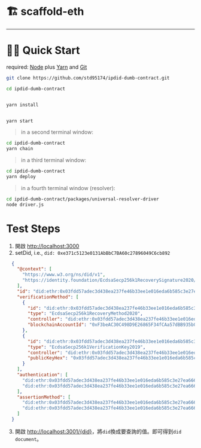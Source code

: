 # 🏗 scaffold-eth

---

# 🏃‍♀️ Quick Start

required: [Node](https://nodejs.org/dist/latest-v12.x/) plus [Yarn](https://classic.yarnpkg.com/en/docs/install/) and [Git](https://git-scm.com/downloads)


```bash
git clone https://github.com/std95174/ipdid-dumb-contract.git

cd ipdid-dumb-contract
```

```bash

yarn install

```

```bash

yarn start

```

> in a second terminal window:

```bash
cd ipdid-dumb-contract
yarn chain

```

> in a third terminal window:

```bash
cd ipdid-dumb-contract
yarn deploy

```

> in a fourth terminal window (resolver):

```bash
cd ipdid-dumb-contract/packages/universal-resolver-driver
node driver.js

```

# Test Steps

  1. 開啟 <http://localhost:3000>
  2. setDid, i.e., `did: 0xe371c5123e0131AbBbC7BA60c27896049C6cb892`

  ```json
    {
      "@context": [
        "https://www.w3.org/ns/did/v1",
        "https://identity.foundation/EcdsaSecp256k1RecoverySignature2020/lds-ecdsa-secp256k1-recovery2020-0.0.jsonld"
      ],
      "id": "did:ethr:0x03fdd57adec3d438ea237fe46b33ee1e016eda6b585c3e27ea66686c2ea5358479",
      "verificationMethod": [
        {
          "id": "did:ethr:0x03fdd57adec3d438ea237fe46b33ee1e016eda6b585c3e27ea66686c2ea5358479#controller",
          "type": "EcdsaSecp256k1RecoveryMethod2020",
          "controller": "did:ethr:0x03fdd57adec3d438ea237fe46b33ee1e016eda6b585c3e27ea66686c2ea5358479",
          "blockchainAccountId": "0xF3beAC30C498D9E26865F34fCAa57dBB935b0D74@eip155:1"
        },
        {
          "id": "did:ethr:0x03fdd57adec3d438ea237fe46b33ee1e016eda6b585c3e27ea66686c2ea5358479#controllerKey",
          "type": "EcdsaSecp256k1VerificationKey2019",
          "controller": "did:ethr:0x03fdd57adec3d438ea237fe46b33ee1e016eda6b585c3e27ea66686c2ea5358479",
          "publicKeyHex": "0x03fdd57adec3d438ea237fe46b33ee1e016eda6b585c3e27ea66686c2ea5358479"
        }
      ],
      "authentication": [
        "did:ethr:0x03fdd57adec3d438ea237fe46b33ee1e016eda6b585c3e27ea66686c2ea5358479#controller",
        "did:ethr:0x03fdd57adec3d438ea237fe46b33ee1e016eda6b585c3e27ea66686c2ea5358479#controllerKey"
      ],
      "assertionMethod": [
        "did:ethr:0x03fdd57adec3d438ea237fe46b33ee1e016eda6b585c3e27ea66686c2ea5358479#controller",
        "did:ethr:0x03fdd57adec3d438ea237fe46b33ee1e016eda6b585c3e27ea66686c2ea5358479#controllerKey"
      ]
    }
  ```

  3. 開啟 <http://localhost:3001/{did}>，將`did`換成要查詢的值。即可得到`did document`。
